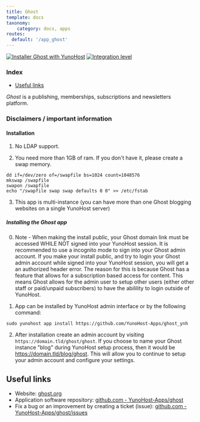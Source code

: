 ```yaml
---
title: Ghost
template: docs
taxonomy:
    category: docs, apps
routes:
  default: '/app_ghost'
---
```


[![Installer Ghost with YunoHost](https://install-app.yunohost.org/install-with-yunohost.svg)](https://install-app.yunohost.org/?app=ghost) [![Integration level](https://dash.yunohost.org/integration/ghost.svg)](https://dash.yunohost.org/appci/app/ghost)

### Index

- [Useful links](#useful-links)

*Ghost* is a publishing, memberships, subscriptions and newsletters platform.

### Disclaimers / important information

#### Installation

1. No LDAP support.

2. You need more than 1GB of ram. If you don't have it, please create a swap memory.

```
dd if=/dev/zero of=/swapfile bs=1024 count=1048576
mkswap /swapfile
swapon /swapfile
echo "/swapfile swap swap defaults 0 0" >> /etc/fstab
```

3. This app is multi-instance (you can have more than one Ghost blogging websites on a single YunoHost server)

##### Installing the Ghost app

0. Note - When making the install public, your Ghost domain link must be accessed WHILE NOT signed into your YunoHost session. It is recommended to use a incognito mode to sign into your Ghost admin account. If you make your install public, and try to login your Ghost admin account while signed into your YunoHost session, you will get a an authorized header error. The reason for this is because Ghost has a feature that allows for a subscription based access for content. This means Ghost allows for the admin user to setup other users (either other staff or paid/unpaid subscribers) to have the abilility to login outside of YunoHost.

1. App can be installed by YunoHost admin interface or by the following command:

```
sudo yunohost app install https://github.com/YunoHost-Apps/ghost_ynh
```

2. After installation create an admin account by visiting `https://domain.tld/ghost/ghost`. If you choose to name your Ghost instance "blog" during YunoHost setup process, then it would be https://domain.tld/blog/ghost. This will allow you to continue to setup your admin account and configure your settings.

## Useful links

+ Website: [ghost.org](https://ghost.org/)
+ Application software repository: [github.com - YunoHost-Apps/ghost](https://github.com/YunoHost-Apps/ghost_ynh)
+ Fix a bug or an improvement by creating a ticket (issue): [github.com - YunoHost-Apps/ghost/issues](https://github.com/YunoHost-Apps/ghost_ynh/issues)

